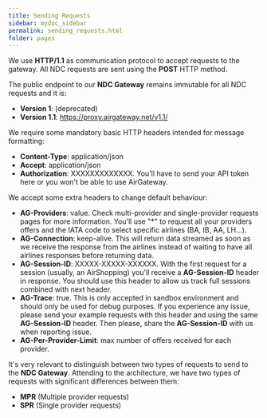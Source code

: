 ```yaml
---
title: Sending Requests
sidebar: mydoc_sidebar
permalink: sending_requests.html
folder: pages
---
```


We use **HTTP/1.1** as communication protocol to accept requests to the gateway. All NDC requests are sent using the **POST** HTTP method.

The public endpoint to our **NDC Gateway** remains immutable for all NDC requests and it is:

- **Version 1**: (deprecated)
- **Version 1.1**: https://proxy.airgateway.net/v1.1/

We require some mandatory basic HTTP headers intended for message formatting:

- **Content-Type**: application/json
- **Accept**: application/json
- **Authorization**: XXXXXXXXXXXXX. You'll have to send your API token here or you won't be able to use AirGateway.

We accept some extra headers to change default behaviour:

- **AG-Providers**: value. Check multi-provider and single-provider requests pages for more information. You'll use "\*" to request all your providers offers and the IATA code to select specific airlines (BA, IB, AA, LH...).
- **AG-Connection**: keep-alive. This will return data streamed as soon as we receive the response from the airlines instead of waiting to have all airlines responses before returning data.
- **AG-Session-ID**: XXXXX-XXXXX-XXXXXX. With the first request for a session (usually, an AirShopping) you'll receive a **AG-Session-ID** header in response. You should use this header to allow us track full sessions combined with next header.
- **AG-Trace**: true. This is only accepted in sandbox environment and should only be used for debug purposes. If you experience any issue, please send your example requests with this header and using the same **AG-Session-ID** header. Then please, share the **AG-Session-ID** with us when reporting issue.
- **AG-Per-Provider-Limit**: max number of offers received for each provider.

It's very relevant to distinguish between two types of requests to send to the **NDC Gateway**. Attending to the architecture, we have two types of requests with significant differences between them:

- **MPR** (Multiple provider requests)
- **SPR** (Single provider requests)
